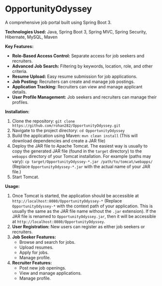 # OpportunityOdyssey

A comprehensive job portal built using Spring Boot 3.

**Technologies Used:** Java, Spring Boot 3, Spring MVC, Spring Security, Hibernate, MySQL, Maven

**Key Features:**

* **Role-Based Access Control:**  Separate access for job seekers and recruiters.
* **Advanced Job Search:**  Filtering by keywords, location, role, and other criteria.
* **Resume Upload:**  Easy resume submission for job applications.
* **Job Posting:**  Recruiters can create and manage job postings.
* **Application Tracking:**  Recruiters can view and manage applicant details.
* **User Profile Management:**  Job seekers and recruiters can manage their profiles.

**Installation:**

1. Clone the repository: `git clone https://github.com/rohan282/OpportunityOdyssey.git`
2. Navigate to the project directory: `cd OpportunityOdyssey`
3. Build the application using Maven: `mvn clean install` (This will download dependencies and create a JAR file)
4. Deploy the JAR file to Apache Tomcat.  The easiest way is usually to copy the generated JAR file (found in the `target` directory) to the `webapps` directory of your Tomcat installation.  For example (paths may vary): `cp target/OpportunityOdyssey-*.jar /path/to/tomcat/webapps/`  (Replace `OpportunityOdyssey-*.jar` with the actual name of your JAR file.)
5. Start Tomcat.

**Usage:**

1. Once Tomcat is started, the application should be accessible at `http://localhost:8080/OpportunityOdyssey-*` (Replace `OpportunityOdyssey-*` with the context path of your application.  This is usually the same as the JAR file name without the `.jar` extension). If the JAR file is renamed to `OpportunityOdyssey.jar`, then it will be accessible at `http://localhost:8080/OpportunityOdyssey`.
2. **User Registration:**  New users can register as either job seekers or recruiters.
3. **Job Seeker Features:**
    * Browse and search for jobs.
    * Upload resumes.
    * Apply for jobs.
    * Manage profile.
4. **Recruiter Features:**
    * Post new job openings.
    * View and manage applications.
    * Manage profile.

